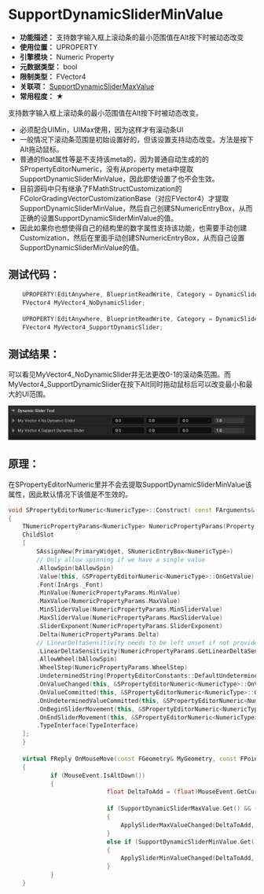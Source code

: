 ﻿# SupportDynamicSliderMinValue

- **功能描述：** 支持数字输入框上滚动条的最小范围值在Alt按下时被动态改变
- **使用位置：** UPROPERTY
- **引擎模块：** Numeric Property
- **元数据类型：** bool
- **限制类型：** FVector4
- **关联项：** [SupportDynamicSliderMaxValue](../SupportDynamicSliderMaxValue.md)
- **常用程度：** ★

支持数字输入框上滚动条的最小范围值在Alt按下时被动态改变。

- 必须配合UIMin，UIMax使用，因为这样才有滚动条UI
- 一般情况下滚动条范围是初始设置好的，但该设置支持动态改变。方法是按下Alt拖动鼠标。
- 普通的float属性等是不支持该meta的，因为普通自动生成的的SPropertyEditorNumeric，没有从property meta中提取SupportDynamicSliderMinValue，因此即使设置了也不会生效。
- 目前源码中只有继承了FMathStructCustomization的FColorGradingVectorCustomizationBase（对应FVector4）才提取SupportDynamicSliderMinValue，然后自己创建SNumericEntryBox，从而正确的设置SupportDynamicSliderMinValue的值。
- 因此如果你也想使得自己的结构里的数字属性支持该功能，也需要手动创建Customization，然后在里面手动创建SNumericEntryBox，从而自己设置SupportDynamicSliderMinValue的值。

## 测试代码：

```cpp
	UPROPERTY(EditAnywhere, BlueprintReadWrite, Category = DynamicSliderTest, meta = (UIMin = "0", UIMax = "1"))
	FVector4 MyVector4_NoDynamicSlider;

	UPROPERTY(EditAnywhere, BlueprintReadWrite, Category = DynamicSliderTest, meta = (UIMin = "0", UIMax = "1", SupportDynamicSliderMinValue = "true", SupportDynamicSliderMaxValue = "true"))
	FVector4 MyVector4_SupportDynamicSlider;
```

## 测试结果：

可以看见MyVector4_NoDynamicSlider并无法更改0-1的滚动条范围。而MyVector4_SupportDynamicSlider在按下Alt同时拖动鼠标后可以改变最小和最大的UI范围。

![DynamicSlider.gif](DynamicSlider.gif)

## 原理：

在SPropertyEditorNumeric里并不会去提取SupportDynamicSliderMinValue该属性，因此默认情况下该值是不生效的。

```cpp
void SPropertyEditorNumeric<NumericType>::Construct( const FArguments& InArgs, const TSharedRef<FPropertyEditor>& InPropertyEditor )
{
	TNumericPropertyParams<NumericType> NumericPropertyParams(Property, MetaDataGetter);
	ChildSlot
	[
		SAssignNew(PrimaryWidget, SNumericEntryBox<NumericType>)
		// Only allow spinning if we have a single value
		.AllowSpin(bAllowSpin)
		.Value(this, &SPropertyEditorNumeric<NumericType>::OnGetValue)
		.Font(InArgs._Font)
		.MinValue(NumericPropertyParams.MinValue)
		.MaxValue(NumericPropertyParams.MaxValue)
		.MinSliderValue(NumericPropertyParams.MinSliderValue)
		.MaxSliderValue(NumericPropertyParams.MaxSliderValue)
		.SliderExponent(NumericPropertyParams.SliderExponent)
		.Delta(NumericPropertyParams.Delta)
		// LinearDeltaSensitivity needs to be left unset if not provided, rather than being set to some default
		.LinearDeltaSensitivity(NumericPropertyParams.GetLinearDeltaSensitivityAttribute())
		.AllowWheel(bAllowSpin)
		.WheelStep(NumericPropertyParams.WheelStep)
		.UndeterminedString(PropertyEditorConstants::DefaultUndeterminedText)
		.OnValueChanged(this, &SPropertyEditorNumeric<NumericType>::OnValueChanged)
		.OnValueCommitted(this, &SPropertyEditorNumeric<NumericType>::OnValueCommitted)
		.OnUndeterminedValueCommitted(this, &SPropertyEditorNumeric<NumericType>::OnUndeterminedValueCommitted)
		.OnBeginSliderMovement(this, &SPropertyEditorNumeric<NumericType>::OnBeginSliderMovement)
		.OnEndSliderMovement(this, &SPropertyEditorNumeric<NumericType>::OnEndSliderMovement)
		.TypeInterface(TypeInterface)
	];
	}
	
	virtual FReply OnMouseMove(const FGeometry& MyGeometry, const FPointerEvent& MouseEvent) override
	{
			if (MouseEvent.IsAltDown())
			{
							float DeltaToAdd = (float)MouseEvent.GetCursorDelta().X / SliderWidthInSlateUnits;
			
							if (SupportDynamicSliderMaxValue.Get() && (NumericType)InternalValue == GetMaxSliderValue())
							{
								ApplySliderMaxValueChanged(DeltaToAdd, false);
							}
							else if (SupportDynamicSliderMinValue.Get() && (NumericType)InternalValue == GetMinSliderValue())
							{
								ApplySliderMinValueChanged(DeltaToAdd, false);
							}
			}
	}
```
